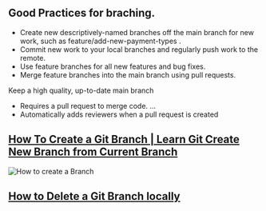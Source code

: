## Good Practices for braching.

- Create new descriptively-named branches off the main branch for new work, such as feature/add-new-payment-types . 
- Commit new work to your local branches and regularly push work to the remote.
- Use feature branches for all new features and bug fixes.
- Merge feature branches into the main branch using pull requests.

Keep a high quality, up-to-date main branch
- Requires a pull request to merge code. ...
- Automatically adds reviewers when a pull request is created

## [How To Create a Git Branch | Learn Git Create New Branch from Current Branch](https://www.junosnotes.com/git/create-a-git-branch/#Note_on_Ambiguous_Names) 
![How to create a Branch](https://www.junosnotes.com/wp-content/uploads/2021/07/How-To-Create-a-Git-Branch.png)

## [How to Delete a Git Branch locally](https://www.theserverside.com/blog/Coffee-Talk-Java-News-Stories-and-Opinions/delete-local-git-branch-origin-force-merge-all)